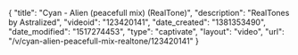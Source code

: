 {
    "title": "Cyan - Alien (peacefull mix) (RealTone)",
    "description": "RealTones by Astralized",
    "videoid": "123420141",
    "date_created": "1381353490",
    "date_modified": "1517274453",
    "type": "captivate",
    "layout": "video",
    "url": "\/v\/cyan-alien-peacefull-mix-realtone\/123420141"
}